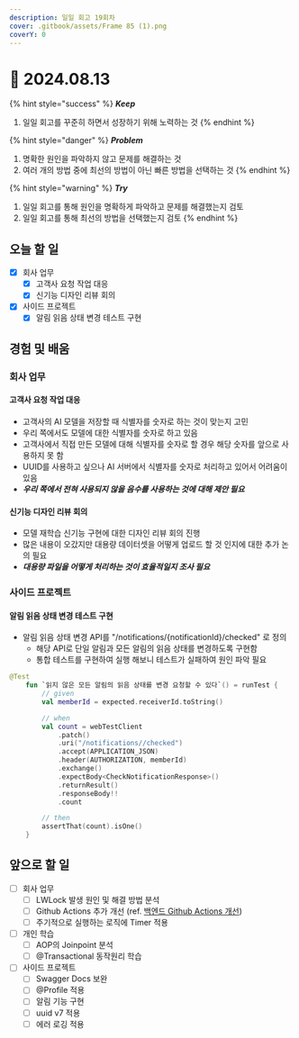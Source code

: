 ```yaml
---
description: 일일 회고 19회차
cover: .gitbook/assets/Frame 85 (1).png
coverY: 0
---
```


# 🙂 2024.08.13

{% hint style="success" %}
_**Keep**_

1. 일일 회고를 꾸준히 하면서 성장하기 위해 노력하는 것
{% endhint %}

{% hint style="danger" %}
_**Problem**_

1. 명확한 원인을 파악하지 않고 문제를 해결하는 것
2. 여러 개의 방법 중에 최선의 방법이 아닌 빠른 방법을 선택하는 것
{% endhint %}

{% hint style="warning" %}
_**Try**_

1. 일일 회고를 통해 원인을 명확하게 파악하고 문제를 해결했는지 검토
2. 일일 회고를 통해 최선의 방법을 선택했는지 검토
{% endhint %}

## 오늘 할 일

* [x] 회사 업무
  * [x] 고객사 요청 작업 대응
  * [x] 신기능 디자인 리뷰 회의
* [x] 사이드 프로젝트
  * [x] 알림 읽음 상태 변경 테스트 구현

## 경험 및 배움

### 회사 업무

#### 고객사 요청 작업 대응

* 고객사의 AI 모델을 저장할 때 식별자를 숫자로 하는 것이 맞는지 고민
* 우리 쪽에서도 모델에 대한 식별자를 숫자로 하고 있음
* 고객사에서 직접 만든 모델에 대해 식별자를 숫자로 할 경우 해당 숫자를 앞으로 사용하지 못 함
* UUID를 사용하고 싶으나 AI 서버에서 식별자를 숫자로 처리하고 있어서 어려움이 있음
* _**우리 쪽에서 전혀 사용되지 않을 음수를 사용하는 것에 대해 제안 필요**_

#### 신기능 디자인 리뷰 회의

* 모델 재학습 신기능 구현에 대한 디자인 리뷰 회의 진행
* 많은 내용이 오갔지만 대용량 데이터셋을 어떻게 업로드 할 것 인지에 대한 추가 논의 필요
* _**대용량 파일을 어떻게 처리하는 것이 효율적일지 조사 필요**_



### 사이드 프로젝트

#### 알림 읽음 상태 변경 테스트 구현

* 알림 읽음 상태 변경 API를 "/notifications/{notificationId}/checked" 로 정의
  * 해당 API로 단일 알림과 모든 알림의 읽음 상태를 변경하도록 구현함
  * 통합 테스트를 구현하여 실행 해보니 테스트가 실패하여 원인 파악 필요

```kotlin
@Test
    fun `읽지 않은 모든 알림의 읽음 상태를 변경 요청할 수 있다`() = runTest {
        // given
        val memberId = expected.receiverId.toString()

        // when
        val count = webTestClient
            .patch()
            .uri("/notifications//checked")
            .accept(APPLICATION_JSON)
            .header(AUTHORIZATION, memberId)
            .exchange()
            .expectBody<CheckNotificationResponse>()
            .returnResult()
            .responseBody!!
            .count

        // then
        assertThat(count).isOne()
    }
```



## 앞으로 할 일

* [ ] 회사 업무
  * [ ] LWLock 발생 원인 및 해결 방법 분석
  * [ ] Github Actions 추가 개선 (ref. [백엔드 Github Actions 개선](https://jimmyblog.gitbook.io/jimmys-blog/v/jimmys-log#undefined-2))
  * [ ] 주기적으로 실행하는 로직에 Timer 적용
* [ ] 개인 학습
  * [ ] AOP의 Joinpoint 분석
  * [ ] @Transactional 동작원리 학습
* [ ] 사이드 프로젝트
  * [ ] Swagger Docs 보완
  * [ ] @Profile 적용
  * [ ] 알림 기능 구현
  * [ ] uuid v7 적용
  * [ ] 에러 로깅 적용
